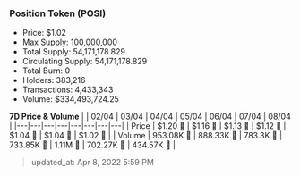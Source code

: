 
  ### Position Token (POSI)
  - Price: $1.02
  - Max Supply: 100,000,000
  - Total Supply: 54,171,178.829
  - Circulating Supply: 54,171,178.829
  - Total Burn: 0
  - Holders: 383,216
  - Transactions: 4,433,343
  - Volume: $334,493,724.25

  **7D Price & Volume**
  | | 02&#x2F;04 | 03&#x2F;04 | 04&#x2F;04 | 05&#x2F;04 | 06&#x2F;04 | 07&#x2F;04 | 08&#x2F;04 |
  |---|---|---|---|---|---|---|---|
  | Price | $1.20 🚀 | $1.16 🔻 | $1.13 🔻 | $1.12 🔻 | $1.04 🔻 | $1.04 🔻 | $1.02 🔻 |
  | Volume | 953.08K 🔻 | 888.33K 🔻 | 783.3K 🔻 | 733.85K 🔻 | 1.11M 🚀 | 702.27K 🔻 | 434.57K 🔻 |

  > updated_at: Apr 8, 2022 5:59 PM
